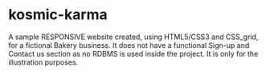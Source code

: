# kosmic-karma
A sample RESPONSIVE website created, using HTML5/CSS3 and CSS_grid, for a fictional Bakery business.
It does not have a functional Sign-up and Contact us section as no RDBMS is used inside the project.
It is only for the illustration purposes.
